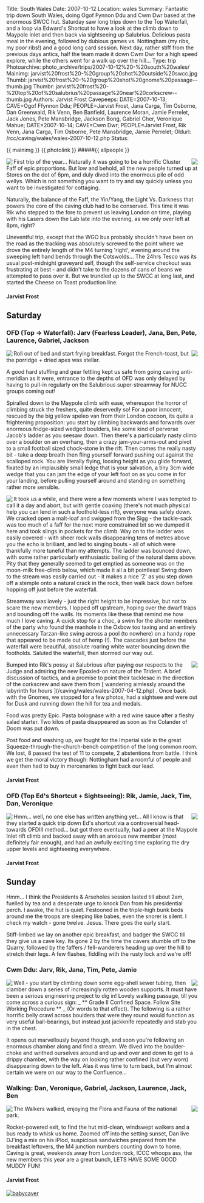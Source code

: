 Title: South Wales
Date: 2007-10-12
Location: wales
Summary: Fantastic trip down South Wales, doing Ogof Fynnon Ddu and Cwm Dwr based at the enormous SWCC hut. Saturday saw long trips down to the Top Waterfall, and a loop via Edward's Shortcut to have a look at the climb down to Maypole Inlet and then back via sightseeing up Salubrius. Delicious pasta meal in the evening, followed by dubious games vs. Nottingham (my ribs, my poor ribs!) and a good long card session. Next day, rather stiff from the previous days antics, half the team made it down Cwm Dwr for a high speed explore, while the others went for a walk up over the hill...
Type: trip
Photoarchive: photo_archive/trips/2007-10-12%20-%20south%20wales/
Mainimg: jarvist%20frost%20-%20group%20shot%20outside%20swcc.jpg
Thumbl: jarvist%20frost%20-%20group%20shot%20gnome%20passage--thumb.jpg
Thumbr: jarvist%20frost%20-%20top%20of%20salubrius%20passage%20near%20corkscrew--thumb.jpg
Authors: Jarvist Frost
Cavepeeps: DATE=2007-10-13; CAVE=Ogof Ffynnon Ddu; PEOPLE=Jarvist Frost, Jana Carga, Tim Osborne, Dan Greenwald, Rik Venn, Ben Banfield, Laurence Moran, Jamie Perrelet, Jack Jones, Pete Mansbridge, Jackson Bong, Gabriel Cher, Veronique Mahue;
          DATE=2007-10-14; CAVE=Cwm Dwr; PEOPLE=Jarvist Frost, Rik Venn, Jana Carga, Tim Osborne, Pete Mansbridge, Jamie Perrelet;
Oldurl: /rcc/caving/wales/wales-2007-10-12.php
Status:

{{ mainimg }}
{{ photolink }}
#####{{ allpeople }}

<a href="/caving/photo_archive/trips/2007-10-12%20-%20south%20wales/jarvist%20frost%20-%20fettling%20jamie%20and%20ben.html">
<img align="left" src="/caving/photo_archive/trips/2007-10-12%20-%20south%20wales/jarvist%20frost%20-%20fettling%20jamie%20and%20ben--thumb.jpg">
</a>
<a href="/caving/photo_archive/trips/2007-05-25%20-%20Yorkshire%20JSPDT/Alijosa%20-%20Pot%20in%20York%20059.html">
<img align="right" src="/caving/photo_archive/trips/2007-05-25%20-%20Yorkshire%20JSPDT/Alijosa%20-%20Pot%20in%20York%20059--thumb.jpg">
</a>
First trip of the year... Naturally it was going to be a horrific Cluster Faff of epic proportions. But low and behold, all the new people turned up at Stores on the dot of 6pm, and duly dived into the enormous pile of odd wellys. Which is not something you want to try and say quickly unless you want to be investigated for cottaging.

Naturally, the balance of the Faff, the Yin/Yang, the Light Vs. Darkness that powers the core of the caving club had to be conserved. This time it was Rik who stepped to the fore to prevent us leaving London on time, playing with his Lasers down the Lab late into the evening, as we only over left at 8pm, right?

Uneventful trip, except that the WGO bus probably shouldn't have been on the road as the tracking was absolutely screwed to the point where we drove the entirely length of the M4 turning 'right', evening around the sweeping left hand bends through the Cotswolds... The 24hrs Tesco was its usual post-midnight graveyard self, though the self-service checkout was frustrating at best - and didn't take to the dozens of cans of beans we attempted to pass over it. But we trundled up to the SWCC at long last, and started the Cheese on Toast production line.

####  Jarvist Frost

##  Saturday

###  OFD (Top -&gt; Waterfall): Jarv (Fearless Leader), Jana, Ben, Pete, Laurence, Gabriel, Jackson

<a href="/caving/photo_archive/trips/2007-10-12%20-%20south%20wales/jarvist%20frost%20-%20group%20shot%20gnome%20passage.html">
<img align="left" src="/caving/photo_archive/trips/2007-10-12%20-%20south%20wales/jarvist%20frost%20-%20group%20shot%20gnome%20passage--thumb.jpg">
</a>
<a href="/caving/photo_archive/trips/2007-10-12%20-%20south%20wales/jarvist%20frost%20-%20gnome%20passage%20long%20shot.html">
<img align="right" src="/caving/photo_archive/trips/2007-10-12%20-%20south%20wales/jarvist%20frost%20-%20gnome%20passage%20long%20shot--thumb.jpg">
</a>
Roll out of bed and start frying breakfast. Forgot the French-toast, but the porridge + dried apes was stellar.

A good hard stuffing and gear fettling kept us safe from going caving anti-meridian as it were, entrance to the depths of OFD was only delayed by having to pull-in regularly on the Salubrious super-streamway for NUCC groups coming out!

Spiralled down to the Maypole climb with ease, whereupon the horror of climbing struck the freshers, quite deservedly so! For a poor innocent, rescued by the big yellow speleo van from their London cocoon, its quite a frightening proposition: you start by climbing backwards and forwards over enormous fridge-sized wedged boulders, like some kind of perverse Jacob's ladder as you seesaw down. Then there's a particularly nasty climb over a boulder on an overhang, then a crazy jam-your-arms-out and pivot to a small football sized chock-stone in the rift. Then comes the really nasty bit - take a deep breath then fling yourself forward pushing out against the scalloped rock. You are literally flying, loosing height as you glide forward, fixated by an implausibly small ledge that is your salvation, a tiny 3cm wide wedge that you can jam the edge of your left foot on as you come in for your landing, before pulling yourself around and standing on something rather more sensible.

<a href="/caving/photo_archive/trips/2007-10-12%20-%20south%20wales/jarvist%20frost%20-%20top%20of%20salubrius%20passage%20near%20corkscrew.html">
<img align="left" src="/caving/photo_archive/trips/2007-10-12%20-%20south%20wales/jarvist%20frost%20-%20top%20of%20salubrius%20passage%20near%20corkscrew--thumb.jpg">
</a>
It took us a while, and there were a few moments where I was tempted to call it a day and abort, but with gentle coaxing (there's not much physical help you can lend in such a foothold-less rift), everyone was safely down. We cracked open a malt-loaf and swigged from the Sigg - the tackle-sack was too much of a faff for the next more constrained bit so we dumped it here and took slings in pockets for the climb. Way on to the ladder was easily covered - with sheer rock walls disappearing tens of metres above you the echo is brilliant, and led to singing bouts - all of which were thankfully more tuneful than my attempts. The ladder was bounced down, with some rather particularly enthusiastic bailing of the natural dams above. Pity that they generally seemed to get emptied as someone was on the moon-milk free-climb below, which made it all a bit pointless! Swing down to the stream was easily carried out - it makes a nice 'Z' as you step down off a stemple onto a natural crack in the rock, then walk back down before hopping off just before the waterfall.

Streamway was lovely - just the right height to be impressive, but not to scare the new members. I lopped off upstream, hoping over the dwarf traps and bounding off the walls. Its moments like these that remind me how much I love caving. A quick stop for a choc, a swim for the shorter members of the party who found the manhole in the Oxbow too taxing and an entirely unnecessary Tarzan-like swing across a pool (to nowhere) on a handy rope that appeared to be made out of hemp (!). The cascades just before the waterfall were beautiful, absolute roaring white water bouncing down the footholds. Saluted the waterfall, then stormed our way out.

<a href="/caving/photo_archive/trips/2007-10-12%20-%20south%20wales/jarvist%20frost%20-%20gnome%20passage%20group%20shot.html">
<img align="right" src="/caving/photo_archive/trips/2007-10-12%20-%20south%20wales/jarvist%20frost%20-%20gnome%20passage%20group%20shot--thumb.jpg">
</a>
Bumped into Rik's possy at Salubrious after paying our respects to the Judge and admiring the new Epoxied-on nature of the Trident. A brief discussion of tactics, and a promise to point their tacklesac in the direction of the corkscrew and save them from [ wandering aimlessly around the labyrinth for hours ](/caving/wales/wales-2007-04-12.php) . Once back with the Gnomes, we stopped for a few photos, had a sightsee and were out for Dusk and running down the hill for tea and medals.

Food was pretty Epic. Pasta bolognase with a red wine sauce after a fleshy salad starter. Two kilos of pasta disappeared as soon as the Colander of Doom was put down.

Post food and washing up, we fought for the Imperial side in the great Squeeze-through-the-church-bench competition of the long common room. We lost, 8 passed the test of 11 to compete, 2 abstentions from battle. I think we get the moral victory though: Nottingham had a roomful of people and even then had to buy in mercenaries to fight back our lead.

####  Jarvist Frost

###  OFD (Top Ed's Shortcut + Sightseeing): Rik, Jamie, Jack, Tim, Dan, Veronique

<a href="/caving/photo_archive/trips/2007-10-12%20-%20south%20wales/jarvist%20frost%20-%20fettling%20top%20entrance.html">
<img align="left" src="/caving/photo_archive/trips/2007-10-12%20-%20south%20wales/jarvist%20frost%20-%20fettling%20top%20entrance--thumb.jpg">
</a>
<a href="/caving/photo_archive/trips/2007-10-12%20-%20south%20wales/jarvist%20frost%20-%20fettling%20top%20entrance%202.html">
<img align="right" src="/caving/photo_archive/trips/2007-10-12%20-%20south%20wales/jarvist%20frost%20-%20fettling%20top%20entrance%202--thumb.jpg">
</a>
Hmm... well, no one else has written anything yet... All I know is that they started a quick trip down Ed's shortcut via a controversial head-towards OFDIII method... but got there eventually, had a peer at the Maypole Inlet rift climb and backed away with an anxious new member (most definitely fair enough), and had an awfully exciting time exploring the dry upper levels and sightseeing everywhere.

####  Jarvist Frost

##  Sunday

Hmm... I think the Presidents &amp; Arseholes session lasted till about 2am, fuelled by tea and a desperate urge to knock Dan from his presidential perch. I awake, the hut is quiet. Festooned in the triple-high bunk beds around me the troops are sleeping like babes, even the snorer is silent. I check my watch - gone twelve. Jesus. There goes the early start.

Stiff-limbed we lay on another epic breakfast, and badger the SWCC till they give us a cave key. Its gone 2 by the time the cavers stumble off to the Quarry, followed by the faffers / fell-wanderers heading up over the hill to stretch their legs. A few flashes, fiddling with the rusty lock and we're off!

###  Cwm Ddu: Jarv, Rik, Jana, Tim, Pete, Jamie

<a href="/caving/photo_archive/trips/2007-10-12%20-%20south%20wales/veronique%20mahue%20-%20IMGP0129.html">
<img align="left" src="/caving/photo_archive/trips/2007-10-12%20-%20south%20wales/veronique%20mahue%20-%20IMGP0129--thumb.jpg">
</a>
<a href="/caving/photo_archive/trips/2007-10-12%20-%20south%20wales/veronique%20mahue%20-%20IMGP0127.html">
<img align="right" src="/caving/photo_archive/trips/2007-10-12%20-%20south%20wales/veronique%20mahue%20-%20IMGP0127--thumb.jpg">
</a>
Well - you start by climbing down some egg-shell sewer tubing, then clamber down a series of increasingly rotten wooden supports. It must have been a serious engineering project to dig in! Lovely walking passage, till you come across a curious sign: _ ** Grade II Confined Space. Follow Site Working Procedure ** _ (Or words to that effect). The following is a rather horrific belly crawl across boulders that were they round would function as very useful ball-bearings, but instead just jackknife repeatedly and stab you in the chest.

It opens out marvellously beyond though, and soon you're following an enormous chamber along and find a stream. We dived into the boulder-choke and writhed ourselves around and up and over and down to get to a drippy chamber, with the way on looking rather confined (but very worn) disappearing down to the left. Alas it was time to turn back, but I'm almost certain we were on our way to the Confluence...

###  Walking: Dan, Veronique, Gabriel, Jackson, Laurence, Jack, Ben

<a href="/caving/photo_archive/trips/2007-10-12%20-%20south%20wales/veronique%20mahue%20-%20IMGP0135.html">
<img align="left" src="/caving/photo_archive/trips/2007-10-12%20-%20south%20wales/veronique%20mahue%20-%20IMGP0135--thumb.jpg">
</a>
<a href="/caving/photo_archive/trips/2007-10-12%20-%20south%20wales/veronique%20mahue%20-%20IMGP0144.html">
<img align="right" src="/caving/photo_archive/trips/2007-10-12%20-%20south%20wales/veronique%20mahue%20-%20IMGP0144--thumb.jpg">
</a>
The Walkers walked, enjoying the Flora and Fauna of the national park.

Rocket-powered exit, to find the hut mid-clean, windswept walkers and a bus ready to whisk us home. Zoomed off into the setting sunset, Dan live DJ'ing a mix on his iPlod, suspicious sandwiches prepared from the breakfast leftovers, the M4 junction numbers counting down to home. Caving is great, weekends away from London rock, ICCC whoops ass, the new members this year are a great bunch, LETS HAVE SOME GOOD MUDDY FUN!

####  Jarvist Frost

[ ![babycaver](/caving/natural_born_caver.gif) ](/caving/photo_archive/cartoons)
